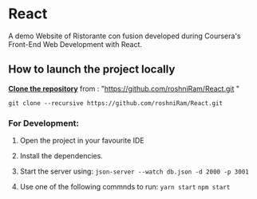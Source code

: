 # React

A demo Website of Ristorante con fusion developed during Coursera's Front-End Web Development with React.

## How to launch the project locally     
   **[Clone the repository](https://github.com/roshniRam/React.git )** from : "https://github.com/roshniRam/React.git " 
   
   `
    git clone --recursive https://github.com/roshniRam/React.git
    ` 
    
  
### For Development:
  1. Open the project in your favourite IDE
  2. Install the dependencies.
  3. Start the server using:
   `
    json-server --watch db.json -d 2000 -p 3001
    ` 
    
  4. Use one of the following commnds to run:
  `yarn start`
   `npm start
   `

